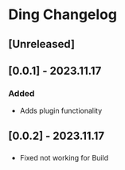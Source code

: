 <!-- Keep a Changelog guide -> https://keepachangelog.com -->

# Ding Changelog

## [Unreleased]

## [0.0.1] - 2023.11.17
### Added
- Adds plugin functionality

## [0.0.2] - 2023.11.17
### 
- Fixed not working for Build
